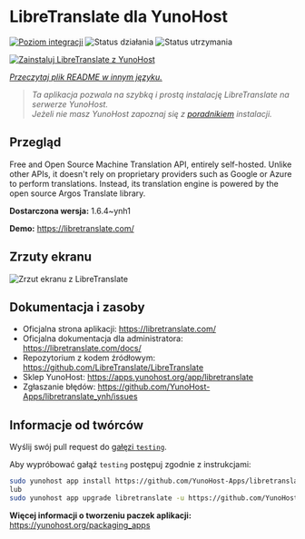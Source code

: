 <!--
To README zostało automatycznie wygenerowane przez <https://github.com/YunoHost/apps/tree/master/tools/readme_generator>
Nie powinno być ono edytowane ręcznie.
-->

# LibreTranslate dla YunoHost

[![Poziom integracji](https://apps.yunohost.org/badge/integration/libretranslate)](https://ci-apps.yunohost.org/ci/apps/libretranslate/)
![Status działania](https://apps.yunohost.org/badge/state/libretranslate)
![Status utrzymania](https://apps.yunohost.org/badge/maintained/libretranslate)

[![Zainstaluj LibreTranslate z YunoHost](https://install-app.yunohost.org/install-with-yunohost.svg)](https://install-app.yunohost.org/?app=libretranslate)

*[Przeczytaj plik README w innym języku.](./ALL_README.md)*

> *Ta aplikacja pozwala na szybką i prostą instalację LibreTranslate na serwerze YunoHost.*  
> *Jeżeli nie masz YunoHost zapoznaj się z [poradnikiem](https://yunohost.org/install) instalacji.*

## Przegląd

Free and Open Source Machine Translation API, entirely self-hosted. Unlike other APIs, it doesn't rely on proprietary providers such as Google or Azure to perform translations. Instead, its translation engine is powered by the open source Argos Translate library.


**Dostarczona wersja:** 1.6.4~ynh1

**Demo:** <https://libretranslate.com/>

## Zrzuty ekranu

![Zrzut ekranu z LibreTranslate](./doc/screenshots/screenshot.png)

## Dokumentacja i zasoby

- Oficjalna strona aplikacji: <https://libretranslate.com/>
- Oficjalna dokumentacja dla administratora: <https://libretranslate.com/docs/>
- Repozytorium z kodem źródłowym: <https://github.com/LibreTranslate/LibreTranslate>
- Sklep YunoHost: <https://apps.yunohost.org/app/libretranslate>
- Zgłaszanie błędów: <https://github.com/YunoHost-Apps/libretranslate_ynh/issues>

## Informacje od twórców

Wyślij swój pull request do [gałęzi `testing`](https://github.com/YunoHost-Apps/libretranslate_ynh/tree/testing).

Aby wypróbować gałąź `testing` postępuj zgodnie z instrukcjami:

```bash
sudo yunohost app install https://github.com/YunoHost-Apps/libretranslate_ynh/tree/testing --debug
lub
sudo yunohost app upgrade libretranslate -u https://github.com/YunoHost-Apps/libretranslate_ynh/tree/testing --debug
```

**Więcej informacji o tworzeniu paczek aplikacji:** <https://yunohost.org/packaging_apps>
